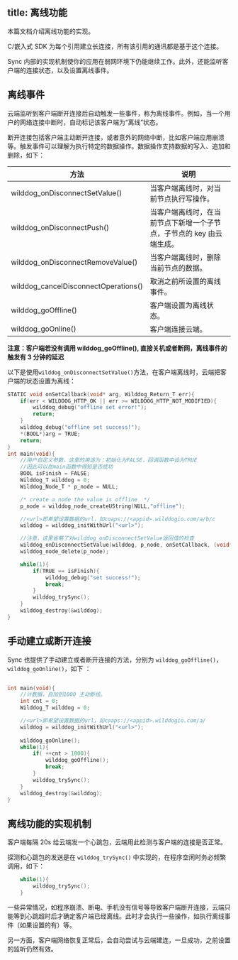 title:  离线功能
---

本篇文档介绍离线功能的实现。

C/嵌入式 SDK 为每个引用建立长连接，所有该引用的通讯都是基于这个连接。

Sync 内部的实现机制使你的应用在弱网环境下仍能继续工作。此外，还能监听客户端的连接状态，以及设置离线事件。

## 离线事件

云端监听到客户端断开连接后自动触发一些事件，称为离线事件。例如，当一个用户的网络连接中断时，自动标记该客户端为“离线”状态。

断开连接包括客户端主动断开连接，或者意外的网络中断，比如客户端应用崩溃等。触发事件可以理解为执行特定的数据操作。数据操作支持数据的写入、追加和删除，如下：

方法 |  说明 
---- | ------
wilddog_onDisconnectSetValue()  | 当客户端离线时，对当前节点执行写操作。 
wilddog_onDisconnectPush()  | 当客户端离线时，在当前节点下新增一个子节点，子节点的 key 由云端生成。
wilddog_onDisconnectRemoveValue()   | 当客户端离线时，删除当前节点的数据。
wilddog_cancelDisconnectOperations()  | 取消之前所设置的离线事件。
wilddog_goOffline()   | 客户端设置为离线状态。
wilddog_goOnline()  | 客户端连接云端。

**注意：客户端若没有调用 wilddog_goOffline(), 直接关机或者断网，离线事件的触发有 3 分钟的延迟**

以下是使用`wilddog_onDisconnectSetValue()`方法，在客户端离线时，云端把客户端的状态设置为离线：

```c
STATIC void onSetCallback(void* arg, Wilddog_Return_T err){
    if(err < WILDDOG_HTTP_OK || err >= WILDDOG_HTTP_NOT_MODIFIED){
        wilddog_debug("offline set error!");
        return;
    }
    wilddog_debug("offline set success!");
    *(BOOL*)arg = TRUE;
    return;
}
int main(void){
    //用户自定义参数，这里的用途为：初始化为FALSE，回调函数中设为TRUE
    //因此可以在main函数中得知是否成功
    BOOL isFinish = FALSE;
    Wilddog_T wilddog = 0;
    Wilddog_Node_T * p_node = NULL;

    /* create a node the value is offline  */
    p_node = wilddog_node_createUString(NULL,"offline");

    //<url>即希望设置数据的url，如coaps://<appid>.wilddogio.com/a/b/c
    wilddog = wilddog_initWithUrl("<url>");

    //注意，这里省略了对wilddog_onDisconnectSetValue返回值的检查
    wilddog_onDisconnectSetValue(wilddog, p_node, onSetCallback, (void*)&isFinish);
    wilddog_node_delete(p_node);

    while(1){
        if(TRUE == isFinish){
            wilddog_debug("set success!");
            break;
        }
        wilddog_trySync();
    }
    wilddog_destroy(&wilddog);
}
```
## 手动建立或断开连接

Sync 也提供了手动建立或者断开连接的方法，分别为 `wilddog_goOffline()`，`wilddog_goOnline()`，如下 ：

```c

int main(void){
    //计数器，自加到1000 主动断线。
    int cnt = 0;
    Wilddog_T wilddog = 0;

    //<url>即希望设置数据的url，如coaps://<appid>.wilddogio.com/a/
    wilddog = wilddog_initWithUrl("<url>");
    
    wilddog_goOnline();
    while(1){
        if( ++cnt > 1000){
            wilddog_goOffline();
            break;
        }
        wilddog_trySync();
    }
    wilddog_destroy(&wilddog);
}
```


## 离线功能的实现机制

客户端每隔 20s 给云端发一个心跳包，云端用此检测与客户端的连接是否正常。

探测和心跳包的发送是在 `wilddog_trySync()` 中实现的，在程序空闲时务必频繁调用，如下：

``` c
    while(1){
        wilddog_trySync();
    }
```

一些异常情况，如程序崩溃、断电、手机没有信号等导致客户端断开连接，云端只能等到心跳超时后才确定客户端已经离线。此时才会执行一些操作，如执行离线事件（如果设置的有）等。

另一方面，客户端网络恢复正常后，会自动尝试与云端建连，一旦成功，之前设置的监听仍然有效。